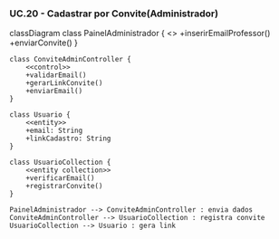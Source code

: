### UC.20 - Cadastrar por Convite(Administrador)
classDiagram
    class PainelAdministrador {
        <<boundary>>
        +inserirEmailProfessor()
        +enviarConvite()
    }

    class ConviteAdminController {
        <<control>>
        +validarEmail()
        +gerarLinkConvite()
        +enviarEmail()
    }

    class Usuario {
        <<entity>>
        +email: String
        +linkCadastro: String
    }

    class UsuarioCollection {
        <<entity collection>>
        +verificarEmail()
        +registrarConvite()
    }

    PainelAdministrador --> ConviteAdminController : envia dados
    ConviteAdminController --> UsuarioCollection : registra convite
    UsuarioCollection --> Usuario : gera link
